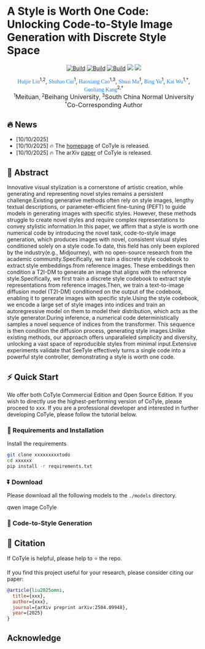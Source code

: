 
# A Style is Worth One Code: Unlocking Code-to-Style Image Generation with Discrete Style Space
<p align="center"> 
<a href="https://liuhuijie6410.github.io/OmniDish/"><img alt="Build" src="https://img.shields.io/badge/Project%20Page-OmniDish-yellow"></a> 
<a href="https://github.com/LiuHuijie6410/OmniDish"><img alt="Build" src="https://img.shields.io/badge/GitHub-OmniDish-f8f0f0.svg"></a> 
<a href="https://arxiv.org/abs/2504.09948"><img alt="Build" src="https://img.shields.io/badge/arXiv-OmniDish-da282a.svg"></a>
<a href="https://huggingface.co/datasets/liuhuijie6410/OmniDish-Edit-70K"><img src="https://img.shields.io/badge/%F0%9F%A4%97%20Hugging%20Face-Dataset-fd8b02"></a>
<a href="https://img.shields.io/badge/PDF-Appendix-da282a.svg"><img src="https://img.shields.io/badge/PDF-Appendix-d1cebc.svg"></a>
</p>

<p align="center">
    <span style="color:#137cf3; font-family: Gill Sans">Huijie Liu</span><sup>1,2</sup>,
    <span style="color:#137cf3; font-family: Gill Sans">Shuhao Cui</span><sup>1</sup>,
    <span style="color:#137cf3; font-family: Gill Sans">Haoxiang Cao</span><sup>1,3</sup>,
    <span style="color:#137cf3; font-family: Gill Sans">Shuai Ma</span><sup>1</sup>,
    <span style="color:#137cf3; font-family: Gill Sans">Bing Yu</span><sup>1</sup>,
    <span style="color:#137cf3; font-family: Gill Sans">Kai Wu</span><sup>1,†</sup>,
    <span style="color:#137cf3; font-family: Gill Sans">Guoliang Kang</span><sup>2,†</sup>
    <br>
    <sup>1</sup><span style="font-size: 16px">Meituan</span>, 
    <sup>2</sup><span style="font-size: 16px">Beihang University</span>,
    <sup>3</sup><span style="font-size: 16px">South China Normal University</span>
    <br>
    <sup>†</sup><span style="font-size: 16px">Co-Corresponding Author</span>
</p>

## 🔥 News
- [10/10/2025] 
- [10/10/2025] 🔥 The [homepage](https://liuhuijie6410.github.io/OmniDish/) of CoTyle is released.
- [10/10/2025] 🔥 The arXiv [paper](https://arxiv.org/abs/2504.09948) of CoTyle is released.

## 📖 Abstract
Innovative visual stylization is a cornerstone of artistic creation, while generating and representing novel styles remains a persistent challenge.Existing generative methods often rely on style images, lengthy textual descriptions, or parameter-efficient fine-tuning (PEFT) to guide models in generating images with specific styles. However, these methods struggle to create novel styles and require complex representations to convey stylistic information.In this paper, we affirm that a style is worth one numerical code by introducing the novel task, code-to-style image generation, which produces images with novel, consistent visual styles conditioned solely on a style code.To date, this field has only been explored by the industry(e.g., Midjourney), with no open-source research from the academic community.Specifically, we train a discrete style codebook to extract style embeddings from reference images. These embeddings then condition a T2I-DM to generate an image that aligns with the reference style.Specifically, we first train a discrete style codebook to extract style representations from reference images.Then, we train a text-to-image diffusion model (T2I-DM) conditioned on the output of the codebook, enabling it to generate images with specific style.Using the style codebook, we encode a large set of style images into indices and train an autoregressive model on them to model their distribution, which acts as the style generator.During inference, a numerical code deterministically samples a novel sequence of indices from the transformer. This sequence is then condition the diffusion process, generating style images.Unlike existing methods, our approach offers unparalleled simplicity and diversity, unlocking a vast space of reproducible styles from minimal input.Extensive experiments validate that SeeTyle effectively turns a single code into a powerful style controller, demonstrating a style is worth one code.

## ⚡️ Quick Start
We offer both CoTyle Commercial Edition and Open Source Edition. If you wish to directly use the highest-performing version of CoTyle, please proceed to xxx. If you are a professional developer and interested in further developing CoTyle, please follow the tutorial below.

### 🔧 Requirements and Installation

Install the requirements
```bash
git clone xxxxxxxxxtodo
cd xxxxxx
pip install -r requirements.txt
```

### ⏬ Download
Please download all the following models to the `./models` directory.

qwen image
CoTyle

### 🚄 Code-to-Style Generation

##  🌟 Citation
If CoTyle is helpful, please help to ⭐ the repo.

If you find this project useful for your research, please consider citing our paper:
```bibtex
@article{liu2025omni,
  title={xxx},
  author={xxx},
  journal={arXiv preprint arXiv:2504.09948},
  year={2025}
}
```

## Acknowledge
